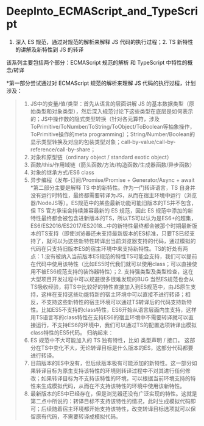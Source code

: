 # DeepInto_ECMAScript_and_TypeScript
1. 深入 ES 规范，通过对规范的解析来解释 JS 代码的执行过程；2. TS 新特性的讲解及新特性到 JS 的转译

该系列主要包括两个部分：ECMAScript 规范的解析 和 TypeScript 中特性的概念/转译

*第一部分尝试通过对 ECMAScript 规范的解析来理解 JS 代码的执行过程，计划涉及：
> 1. JS中的变量/值/类型：首先从语言的层面讲解 JS 的基本数据类型（原始类型和对象类型），然后深入规范讨论下这些类型在底层是如何表示的；JS中操作数的隐式类型转换（针对各元算符，涉及ToPrimitive/ToNumber/ToString/ToObject/ToBoolean等抽象操作，ToPrimitive操作的meta programming）；String/Number/Boolean的显示类型转换及对应的包装类型对象；call-by-value/call-by-reference/call-by-share；
> 2. 对象和原型链（ordinary object /  standard exotic object）
> 3. 函数/this/作用域链（箭头函数/方法/构造函数/生成器函数/异步函数）
> 4. 对象的继承方式/ES6 class
> 5. 异步编程（发布-订阅/Promise/Promise + Generator/Async + await
*第二部分主要是解释 TS 中的新特性。作为一门转译语言，TS 自身并没有运行时特性，最终都需要转译为JS，从而在宿主环境中运行（浏览器/NodeJS等）。ES规范中的某些最新功能可能旧版本的TS并不包含，但 TS 官方承诺会持续兼容最新的 ES 规范，因此 ES 规范中添加的新特性最终都会被包含进新版本的TS，所以TS可以认为是ES6+的超集，ES6/ES2016/ES2017/ES2018...中的新特性最终都会被那个时期最新版本的TS支持（即使浏览器还未支持最新版本的ES标准，只要TS已经支持了，就可以为这些新特性转译出当前浏览器支持的代码，通过模拟的代码在只支持旧版本ES的宿主环境中来支持新特性。TS的好处有两点：1.没有被纳入当前版本ES规范的特性TS可能会支持，我们可以提前在代码中使用该特性（比如ES5时代我们就可以使用class；可以直接使用不被ES6规范支持的装饰器特性）；2. 支持强类型及类型检查，这在大型项目开发过程中可以规避很多很难发现的BUG
当然ES规范也会从TS吸收经验，将TS中比较好的特性直接加入到ES规范中，由JS原生支持，这样在支持这些功能特新的宿主环境中可以直接不进行转译；相反，不支持这些新特性的宿主环境可以通过TS转译后的代码支持新特性。比如ES5不支持的class特性，ES6开始从语言层面内生支持，这样用TS语言写的class特性在支持ES6的宿主环境中不需要转译就可以直接运行，不支持ES6的环境中，我们可以通过TS的配置选项转译出模拟class特性的ES5代码。
归纳起来：
> 1. ES 规范中不大可能加入的 TS 独有特性，比如 类型声明 / 接口。 这部分在TS中变化不大，无论转译目标是什么版本的ES，这部分代码都要进行转译。
> 2. 目前版本的ES中没有，但后续版本极有可能添加的新特性。这一部分如果转译目标为原生支持该特性的环境则转译过程中不对其进行任何修改；如果转译目标为不支持该特性的环境，可以根据当前环境支持的特性来生成模拟代码，从而在不支持该特性的环境中使用该新特性。
> 3. 最新版本的ES中已经存在，但是浏览器还没有广泛实现的特性。这就是第二点中所说的：转译目标不支持该特性的情况，此时生成模拟代码即可；后续随着宿主环境都开始支持该特性，改变转译目标选项就可以保留原有代码，不需要转译成模拟代码。